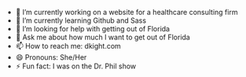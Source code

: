 - 🔭 I’m currently working on a website for a healthcare consulting firm
- 🌱 I’m currently learning Github and Sass
- 🤔 I’m looking for help with getting out of Florida
- 💬 Ask me about how much I want to get out of Florida
- 📫 How to reach me: dkight.com
- 😄 Pronouns: She/Her
- ⚡ Fun fact: I was on the Dr. Phil show
